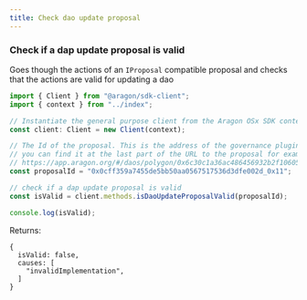 ```yaml
---
title: Check dao update proposal
---
```


### Check if a dap update proposal is valid

Goes though the actions of an `IProposal` compatible proposal and checks that the actions are valid for updating a dao

```ts
import { Client } from "@aragon/sdk-client";
import { context } from "../index";

// Instantiate the general purpose client from the Aragon OSx SDK context.
const client: Client = new Client(context);

// The Id of the proposal. This is the address of the governance plugin and the proposal number in hexadecimal
// you can find it at the last part of the URL to the proposal for example
// https://app.aragon.org/#/daos/polygon/0x6c30c1a36ac486456932b2f106053c42443514b2/governance/proposals/0x0cff359a7455de5bb50aa0567517536d3dfe002d_0x10
const proposalId = "0x0cff359a7455de5bb50aa0567517536d3dfe002d_0x11";

// check if a dap update proposal is valid
const isValid = client.methods.isDaoUpdateProposalValid(proposalId);

console.log(isValid);
```


Returns:
  ```tsx
  {
    isValid: false,
    causes: [
      "invalidImplementation",
    ]
  }
  ```